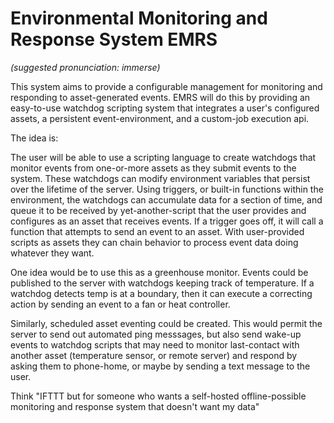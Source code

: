 # Environmental Monitoring and Response System EMRS
_(suggested pronunciation: immerse)_



This system aims to provide a configurable management for 
monitoring and responding to asset-generated events. EMRS will do
this by providing an easy-to-use watchdog scripting system that integrates a user's
configured assets, a persistent event-environment, and a custom-job execution api.


The idea is:

The user will be able to use a scripting language to create watchdogs that
monitor events from one-or-more assets as they submit events to the system.
These watchdogs can modify environment variables that persist over the lifetime
of the server. Using triggers, or built-in functions within the environment, the
watchdogs can accumulate data for a section of time, and queue it to be received
by yet-another-script that the user provides and configures as an asset that
receives events. If a trigger goes off, it will call a function that attempts to
send an event to an asset. With user-provided scripts as assets they can chain
behavior to process event data doing whatever they want. 

One idea would be to use this as a greenhouse monitor. Events could be published
to the server with watchdogs keeping track of temperature. If a watchdog detects
temp is at a boundary, then it can execute a correcting action by sending an
event to a fan or heat controller. 

Similarly, scheduled asset eventing could be created. This would permit the server
to send out automated ping messsages, but also send wake-up events to
watchdog scripts that may need to monitor last-contact with another asset
(temperature sensor, or remote server) and respond by asking them to phone-home,
or maybe by sending a text message to the user.

Think "IFTTT but for someone who wants a self-hosted offline-possible monitoring
and response system that doesn't want my data"
